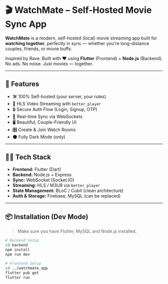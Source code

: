 # 🎬 WatchMate – Self-Hosted Movie Sync App

**WatchMate** is a modern, self-hosted (local) movie streaming app built for **watching together**, perfectly in sync — whether you're long-distance couples, friends, or movie buffs.

Inspired by Rave. Built with ❤️ using **Flutter** (Frontend) + **Node.js** (Backend).  
No ads. No noise. Just movies — together.

---

## 🚀 Features

- 🛠️ 100% Self-hosted (your server, your rules)
- 🎥 HLS Video Streaming with `better_player`
- 🔒 Secure Auth Flow (Login, Signup, OTP)
- 📡 Real-time Sync via WebSockets
- 🖥️ Beautiful, Couple-Friendly UI
- 🎛️ Create & Join Watch Rooms
- 🌑 Fully Dark Mode (only)

---

## 🧑‍💻 Tech Stack

- **Frontend:** Flutter (Dart)
- **Backend:** Node.js + Express
- **Sync:** WebSocket (Socket.IO)
- **Streaming:** HLS / M3U8 via `better_player`
- **State Management:** BLoC / Cubit (clean architecture)
- **Auth & Storage:** Firebase, MySQL (can be replaced)

---

## 📦 Installation (Dev Mode)

> Make sure you have Flutter, MySQL and Node.js installed.

```bash
# Backend Setup
cd backend
npm install
npm run dev

# Frontend Setup
cd ../watchmate_app
flutter pub get
flutter run
